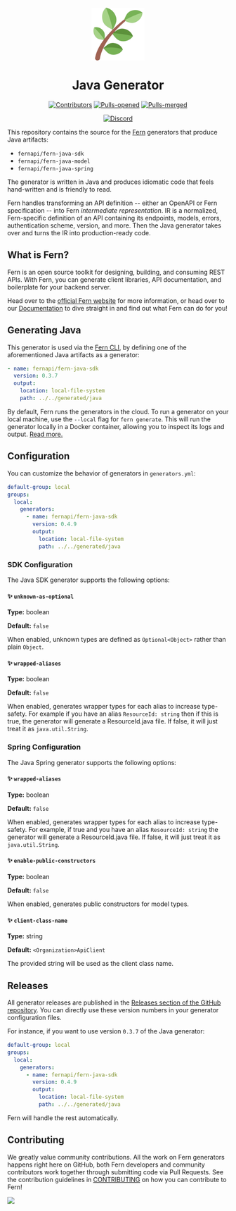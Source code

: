 <br/>
<div align="center">
  <a href="https://www.buildwithfern.com/?utm_source=github&utm_medium=readme&utm_campaign=fern-java&utm_content=logo">
    <img src="fern.png" height="120" align="center" alt="header" />
  </a>
  
  <br/>

# Java Generator

[![Contributors](https://img.shields.io/github/contributors/fern-api/fern-java.svg)](https://GitHub.com/dotnet/docs/graphs/contributors/)
[![Pulls-opened](https://img.shields.io/github/issues-pr/fern-api/fern-java.svg)](https://GitHub.com/dotnet/docs/pulls?q=is%3Aissue+is%3Aopened)
[![Pulls-merged](https://img.shields.io/github/issues-search/fern-api/fern-java?label=merged%20pull%20requests&query=is%3Apr%20is%3Aclosed%20is%3Amerged&color=darkviolet)](https://github.com/dotnet/docs/pulls?q=is%3Apr+is%3Aclosed+is%3Amerged)

[![Discord](https://img.shields.io/badge/Join%20Our%20Community-black?logo=discord)](https://discord.com/invite/JkkXumPzcG)

</div>

This repository contains the source for the [Fern]([https://buildwithfern.com](https://www.buildwithfern.com/?utm_source=github&utm_medium=readme&utm_campaign=fern-java&utm_content=repo-contains)) generators that produce Java artifacts:

- `fernapi/fern-java-sdk`
- `fernapi/fern-java-model`
- `fernapi/fern-java-spring`

The generator is written in Java and produces idiomatic code that feels hand-written and is friendly to read.

Fern handles transforming an API definition -- either an OpenAPI or Fern specification -- into Fern _intermediate representation_. IR is a normalized, Fern-specific definition of an API containing its endpoints, models, errors, authentication scheme, version, and more. Then the Java generator takes over and turns the IR into production-ready code.

## What is Fern?

Fern is an open source toolkit for designing, building, and consuming REST APIs. With Fern, you can generate client libraries, API documentation, and boilerplate for your backend server.

Head over to the [official Fern website](https://www.buildwithfern.com/?utm_source=github&utm_medium=readme&utm_campaign=fern-java&utm_content=homepage) for more information, or head over to our [Documentation](https://www.buildwithfern.com/docs/intro?utm_source=github&utm_medium=readme&utm_campaign=fern-java&utm_content=documentation) to dive straight in and find out what Fern can do for you!

## Generating Java

This generator is used via the [Fern CLI](https://github.com/fern-api/fern), by defining one of the aforementioned Java artifacts as a generator:

```yml
- name: fernapi/fern-java-sdk
  version: 0.3.7
  output:
    location: local-file-system
    path: ../../generated/java
```

By default, Fern runs the generators in the cloud. To run a generator on your local machine, use the `--local` flag for `fern generate`. This will run the generator locally in a Docker container, allowing you to inspect its logs and output. [Read more.](https://buildwithfern.com/docs/compiler/cli-reference#running-locally)

## Configuration

You can customize the behavior of generators in `generators.yml`:

```yml
default-group: local
groups:
  local:
    generators:
      - name: fernapi/fern-java-sdk
        version: 0.4.9
        output:
          location: local-file-system
          path: ../../generated/java
```

### SDK Configuration

The Java SDK generator supports the following options:

#### ✨ `unknown-as-optional`

**Type:** boolean

**Default:** `false`

When enabled, unknown types are defined as `Optional<Object>` rather than plain `Object`.

#### ✨ `wrapped-aliases`

**Type:** boolean

**Default:** `false`

When enabled, generates wrapper types for each alias to increase type-safety. For example if you have an alias `ResourceId: string` then if this is true, the generator will generate a ResourceId.java file. If false, it will just treat it as `java.util.String`.

### Spring Configuration

The Java Spring generator supports the following options:

#### ✨ `wrapped-aliases`

**Type:** boolean

**Default:** `false`

When enabled, generates wrapper types for each alias to increase type-safety. For example, if true and you have an alias `ResourceId: string` the generator will generate a ResourceId.java file. If false, it will just treat it as `java.util.String`.

#### ✨ `enable-public-constructors`

**Type:** boolean

**Default:** `false`

When enabled, generates public constructors for model types.

#### ✨ `client-class-name`

**Type:** string

**Default:** `<Organization>ApiClient`

The provided string will be used as the client class name. 

## Releases

All generator releases are published in the [Releases section of the GitHub repository](https://github.com/fern-api/fern-java/releases). You can directly use these version numbers in your generator configuration files.

For instance, if you want to use version `0.3.7` of the Java generator:

```yaml
default-group: local
groups:
  local:
    generators:
      - name: fernapi/fern-java-sdk
        version: 0.4.9
        output:
          location: local-file-system
          path: ../../generated/java
```

Fern will handle the rest automatically.

## Contributing

We greatly value community contributions. All the work on Fern generators happens right here on GitHub, both Fern developers and community contributors work together through submitting code via Pull Requests. See the contribution guidelines in [CONTRIBUTING](./CONTRIBUTING.md) on how you can contribute to Fern!

<a href="https://github.com/fern-api/fern-java/graphs/contributors">
  <img src="https://contrib.rocks/image?repo=fern-api/fern-java" />
</a>
